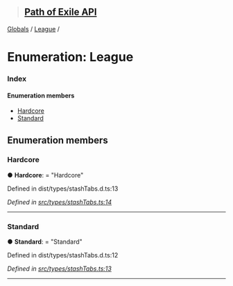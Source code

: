 > ## [Path of Exile API](../README.md)

[Globals](../globals.md) / [League](league.md) /

# Enumeration: League

### Index

#### Enumeration members

* [Hardcore](league.md#hardcore)
* [Standard](league.md#standard)

## Enumeration members

###  Hardcore

● **Hardcore**: = "Hardcore"

Defined in dist/types/stashTabs.d.ts:13

*Defined in [src/types/stashTabs.ts:14](https://github.com/stephenpoole/poe-api/blob/e4f2593/src/types/stashTabs.ts#L14)*

___

###  Standard

● **Standard**: = "Standard"

Defined in dist/types/stashTabs.d.ts:12

*Defined in [src/types/stashTabs.ts:13](https://github.com/stephenpoole/poe-api/blob/e4f2593/src/types/stashTabs.ts#L13)*

___